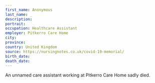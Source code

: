 ```yaml
---
first_name: Anonymous
last_name: _
description: 
portrait: 
occupation: Healthcare Assistant
employer: Pitkerro Care Home
city: 
province: 
country: United Kingdom
source: https://nursingnotes.co.uk/covid-19-memorial/
birth_date: 
death_date: 
---
```


An unnamed care assistant working at Pitkerro Care Home sadly died.